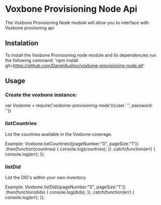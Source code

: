 # Voxbone Provisioning Node Api
The Voxbone Provisioning Node module will allow you to interface with Voxbone proviioning api

## Instalation
To install the Voxbone Provisioning node module and its dependencies run the following command:
'npm install git+https://github.com/DanielAudino/voxbone-provisioning-node.git'

## Usage

### Create the voxbone instance:
var Voxbone = require('voxbone-provisioning-node')({user: '<Your Voxbone Username>', password: '<Your Voxbone Password>'})

### listCountries 
List the countries available in the Voxbone coverage.

Example:
Voxbone.listCountries({pageNumber:"0", pageSize:"1"})
  .then(function(countries) {
	  console.log(countries);
	})
	.catch(function(err) {
    console.log(err);
	});

### listDid 
List the DID's within your own inventory.

Example:
Voxbone.listDid({pageNumber:"0", pageSize:"1"})
  .then(function(dids) {
	  console.log(dids);
	})
	.catch(function(err) {
    console.log(err);
	});
